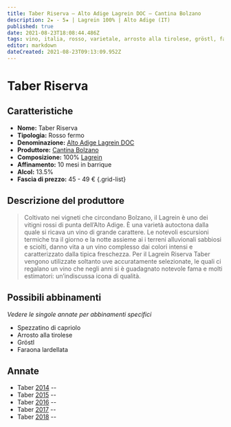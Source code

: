 ```yaml
---
title: Taber Riserva – Alto Adige Lagrein DOC – Cantina Bolzano
description: 2★ - 5★ | Lagrein 100% | Alto Adige (IT)
published: true
date: 2021-08-23T18:08:44.486Z
tags: vino, italia, rosso, varietale, arrosto alla tirolese, gröstl, faraona lardellata, spezzatino di capriolo, lagrein, alto adige, 45 - 49 €, 5 stelle
editor: markdown
dateCreated: 2021-08-23T09:13:09.952Z
---
```


# Taber Riserva

## Caratteristiche
- **Nome:** Taber Riserva
- **Tipologia:** Rosso fermo 
- **Denominazione:** [Alto Adige Lagrein DOC](/denominazioni/Italia/Alto-Adige/DOC/Alto-Adige-Lagrein)
- **Produttore:** [Cantina Bolzano](/produttori/Italia/Alto-Adite/Cantina-Bolzano) 
- **Composizione:** 100% [Lagrein](/vitigni/bacca-nera/lagrein)
- **Affinamento:** 10 mesi in barrique 
- **Alcol:** 13.5%
- **Fascia di prezzo:** 45 - 49 €
{.grid-list}

## Descrizione del produttore

> Coltivato nei vigneti che circondano Bolzano, il Lagrein è uno dei vitigni rossi di punta dell’Alto Adige. È una varietà autoctona dalla quale si ricava un vino di grande carattere. Le notevoli escursioni termiche tra il giorno e la notte assieme ai i terreni alluvionali sabbiosi e sciolti, danno vita a un vino complesso dai colori intensi e caratterizzato dalla tipica freschezza. Per il Lagrein Riserva Taber vengono utilizzate soltanto uve accuratamente selezionate, le quali ci regalano un vino che negli anni si è guadagnato notevole fama e molti estimatori: un’indiscussa icona di qualità.

## Possibili abbinamenti
*Vedere le singole annate per abbinamenti specifici*

- Spezzatino di capriolo
- Arrosto alla tirolese
- Gröstl
- Faraona lardellata

## Annate
- Taber [2014](vini/italia/alto-adige/rossi/Taber-Riserva-Alto-Adige--Lagrein-DOC/Taber-Riserva-Alto-Adige--Lagrein-DOC-2014) -- <span class="star-5"></span>
- Taber [2015](vini/italia/alto-adige/rossi/Taber-Riserva-Alto-Adige--Lagrein-DOC/Taber-Riserva-Alto-Adige--Lagrein-DOC-2015) -- <span class="star-4"></span>
- Taber [2016](vini/italia/alto-adige/rossi/Taber-Riserva-Alto-Adige--Lagrein-DOC/Taber-Riserva-Alto-Adige--Lagrein-DOC-2016) -- <span class="star-2"></span>
- Taber [2017](vini/italia/alto-adige/rossi/Taber-Riserva-Alto-Adige--Lagrein-DOC/Taber-Riserva-Alto-Adige--Lagrein-DOC-2016) -- <span class="star-4"></span>
- Taber [2018](vini/italia/alto-adige/rossi/Taber-Riserva-Alto-Adige--Lagrein-DOC/Taber-Riserva-Alto-Adige--Lagrein-DOC-2014) -- <span class="star-4"></span>
